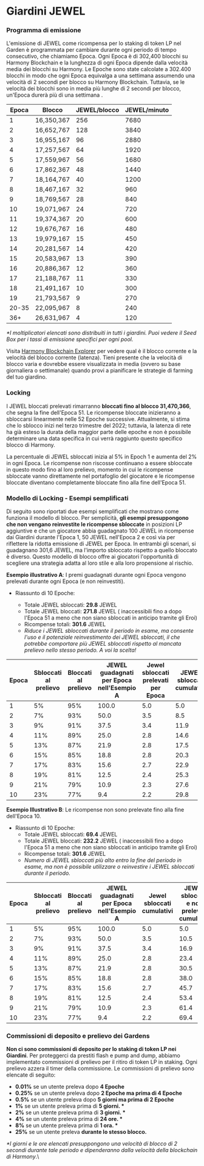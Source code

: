 # Giardini JEWEL

### **Programma di emissione**

L'emissione di JEWEL come ricompensa per lo staking di token LP nel Garden è programmata per cambiare durante ogni periodo di tempo consecutivo, che chiamiamo Epoca. Ogni Epoca è di 302,400 blocchi su Harmony Blockchain e la lunghezza di ogni Epoca dipende dalla velocità media dei blocchi su Harmony. Le Epoche sono state calcolate a 302.400 blocchi in modo che ogni Epoca equivalga a una settimana assumendo una velocità di 2 secondi per blocco su Harmony Blockchain. Tuttavia, se le velocità dei blocchi sono in media più lunghe di 2 secondi per blocco, un'Epoca durerà più di una settimana .

| Epoca | Blocco     | JEWEL/blocco | JEWEL/minuto |
| ----- | ---------- | ------------ | ------------ |
| 1     | 16,350,367 | 256          | 7680         |
| 2     | 16,652,767 | 128          | 3840         |
| 3     | 16,955,167 | 96           | 2880         |
| 4     | 17,257,567 | 64           | 1920         |
| 5     | 17,559,967 | 56           | 1680         |
| 6     | 17,862,367 | 48           | 1440         |
| 7     | 18,164,767 | 40           | 1200         |
| 8     | 18,467,167 | 32           | 960          |
| 9     | 18,769,567 | 28           | 840          |
| 10    | 19,071,967 | 24           | 720          |
| 11    | 19,374,367 | 20           | 600          |
| 12    | 19,676,767 | 16           | 480          |
| 13    | 19,979,167 | 15           | 450          |
| 14    | 20,281,567 | 14           | 420          |
| 15    | 20,583,967 | 13           | 390          |
| 16    | 20,886,367 | 12           | 360          |
| 17    | 21,188,767 | 11           | 330          |
| 18    | 21,491,167 | 10           | 300          |
| 19    | 21,793,567 | 9            | 270          |
| 20-35 | 22,095,967 | 8            | 240          |
| 36+   | 26,631,967 | 4            | 120          |

_\*I moltiplicatori elencati sono distribuiti in tutti i giardini. Puoi vedere il Seed Box per i tassi di emissione specifici per ogni pool._

Visita [Harmony Blockchain Explorer](https://explorer.harmony.one) per vedere qual è il blocco corrente e la velocità del blocco corrente (latenza). Tieni presente che la velocità di blocco varia e dovrebbe essere visualizzata in media (ovvero su base giornaliera o settimanale) quando provi a pianificare le strategie di farming del tuo giardino.

### Locking

I JEWEL bloccati prelevati  rimarranno  **bloccati fino al blocco 31,470,366**, che segna la fine dell'Epoca 51. Le ricompense bloccate inizieranno a sbloccarsi linearmente nelle 52 Epoche successive. Attualmente, si stima che lo sblocco inizi nel terzo trimestre del 2022; tuttavia, la latenza di rete ha già esteso la durata della maggior parte delle epoche e non è possibile determinare una data specifica in cui verrà raggiunto questo specifico blocco di Harmony.&#x20;

La percentuale di JEWEL sbloccati inizia al 5% in Epoch 1 e aumenta del 2% in ogni Epoca. Le ricompense non riscosse continuano a essere sbloccate in questo modo fino al loro prelievo, momento in cui le ricompense sbloccate vanno direttamente nel portafoglio del giocatore e le ricompense bloccate diventano completamente bloccate fino alla fine dell'Epoca 51.

### Modello di Locking - Esempi semplificati

Di seguito sono riportati due esempi semplificati che mostrano come funziona il modello di blocco. Per semplicità, **gli esempi presuppongono che non vengano reinvestite le ricompense sbloccate** in posizioni LP aggiuntive e che un giocatore abbia guadagnato 100 JEWEL in ricompense dai Giardini durante l'Epoca 1, 50 JEWEL nell'Epoca 2 e così via per riflettere la ridotta emissione di JEWEL per Epoca. In entrambi gli scenari, si guadagnano 301,6 JEWEL, ma l'importo sbloccato rispetto a quello bloccato è diverso. Questo modello di blocco offre ai giocatori l'opportunità di scegliere una strategia adatta al loro stile e alla loro propensione al rischio.&#x20;

**Esempio illustrativo A**: I premi guadagnati durante ogni Epoca vengono prelevati durante ogni Epoca (e non reinvestiti).

*   Riassunto di 10 Epoche:

    * Totale JEWEL sbloccati: **29.8** JEWEL
    * Totale JEWEL bloccati: **271.8** JEWEL ( inaccessibili fino a dopo l'Epoca 51 a meno che non siano sbloccati in anticipo tramite gli Eroi)
    * Ricompense totali: **301.6** JEWEL
    * _Riduce i JEWEL sbloccati durante il periodo in esame, ma consente l'uso e il potenziale reinvestimento dei JEWEL sbloccati, il che potrebbe comportare più JEWEL sbloccati rispetto al mancata prelievo nello stesso periodo. A voi la scelta!_



| Epoca | Sbloccati al prelievo | Bloccati al prelievo | JEWEL guadagnati per Epoca nell'Esempio A | Jewel sbloccati prelevati per Epoca | JEWEL sbloccati cumulativi | JEWEL bloccati cumulativi |
| ----- | --------------------- | -------------------- | ----------------------------------------- | ----------------------------------- | -------------------------- | ------------------------- |
| 1     | 5%                    | 95%                  | 100.0                                     | 5.0                                 | 5.0                        | 95.0                      |
| 2     | 7%                    | 93%                  | 50.0                                      | 3.5                                 | 8.5                        | 141.5                     |
| 3     | 9%                    | 91%                  | 37.5                                      | 3.4                                 | 11.9                       | 175.6                     |
| 4     | 11%                   | 89%                  | 25.0                                      | 2.8                                 | 14.6                       | 197.9                     |
| 5     | 13%                   | 87%                  | 21.9                                      | 2.8                                 | 17.5                       | 216.9                     |
| 6     | 15%                   | 85%                  | 18.8                                      | 2.8                                 | 20.3                       | 232.8                     |
| 7     | 17%                   | 83%                  | 15.6                                      | 2.7                                 | 22.9                       | 245.8                     |
| 8     | 19%                   | 81%                  | 12.5                                      | 2.4                                 | 25.3                       | 255.9                     |
| 9     | 21%                   | 79%                  | 10.9                                      | 2.3                                 | 27.6                       | 264.6                     |
| 10    | 23%                   | 77%                  | 9.4                                       | 2.2                                 | 29.8                       | 271.8                     |

**Esempio Illustrativo B**: Le ricompense non sono prelevate fino alla fine dell'Epoca 10.

* Riassunto di 10 Epoche:
  * Totale JEWEL sbloccati: **69.4** JEWEL
  * Totale JEWEL bloccati: **232.2** JEWEL ( inaccessibili fino a dopo l'Epoca 51 a meno che non siano sbloccati in anticipo tramite gli Eroi)
  * Ricompense totali: **301.6** JEWEL
  * _Numero di JEWEL sbloccati più alto entro la fine del periodo in esame, ma non è possibile utilizzare o reinvestire i JEWEL sbloccati durante il periodo._

| Epoca | Sbloccati al prelievo | Bloccati al prelievo | JEWEL guadagnati per Epoca nell'Esempio A | Jewel sbloccati cumulativi | JEWEL sbloccati e non prelevati cumulativi | JEWEL bloccati e non prelevati cumulativi | JEWEL sbloccati e prelevati cumulativi | JEWEL bloccati e prelevati cumulativi |
| ----- | --------------------- | -------------------- | ----------------------------------------- | -------------------------- | ------------------------------------------ | ----------------------------------------- | -------------------------------------- | ------------------------------------- |
| 1     | 5%                    | 95%                  | 100.0                                     | 5.0                        | 5.0                                        | 95.0                                      | 0.0                                    | 0.0                                   |
| 2     | 7%                    | 93%                  | 50.0                                      | 3.5                        | 10.5                                       | 139.5                                     | 0.0                                    | 0.0                                   |
| 3     | 9%                    | 91%                  | 37.5                                      | 3.4                        | 16.9                                       | 170.6                                     | 0.0                                    | 0.0                                   |
| 4     | 11%                   | 89%                  | 25.0                                      | 2.8                        | 23.4                                       | 189.1                                     | 0.0                                    | 0.0                                   |
| 5     | 13%                   | 87%                  | 21.9                                      | 2.8                        | 30.5                                       | 203.9                                     | 0.0                                    | 0.0                                   |
| 6     | 15%                   | 85%                  | 18.8                                      | 2.8                        | 38.0                                       | 215.2                                     | 0.0                                    | 0.0                                   |
| 7     | 17%                   | 83%                  | 15.6                                      | 2.7                        | 45.7                                       | 223.1                                     | 0.0                                    | 0.0                                   |
| 8     | 19%                   | 81%                  | 12.5                                      | 2.4                        | 53.4                                       | 227.8                                     | 0.0                                    | 0.0                                   |
| 9     | 21%                   | 79%                  | 10.9                                      | 2.3                        | 61.4                                       | 230.8                                     | 0.0                                    | 0.0                                   |
| 10    | 23%                   | 77%                  | 9.4                                       | 2.2                        | 69.4                                       | 232.2                                     | 69.4                                   | 232.2                                 |

### Commissioni di deposito e prelievo dei Gardens

**Non ci sono commissioni di deposito per lo staking di token LP nei Giardini**. Per proteggerci da prestiti flash e pump and dump, abbiamo implementato commissioni di prelievo per il ritiro di token LP in staking. Ogni prelievo azzera il timer della commissione. Le commissioni di prelievo sono elencate di seguito:

* **0.01%** se un utente preleva dopo **4 Epoche**
* **0.25%** se un utente preleva dopo  **2 Epoche ma prima di 4 Epoche**
* **0.5%** se un utente preleva dopo **5 giorni ma prima di 2 Epoche**
* **1%** se un utente preleva prima di **5 giorni. \***
* **2%** se un utente preleva prima di **3 giorni. \***
* **4%** se un utente preleva prima di **24 ore. \***
* **8%** se un utente preleva prima di **1 ora. \***
* **25%** se un utente preleva **durante lo stesso blocco.**

_\*I giorni e le ore elencati presuppongono una velocità di blocco di 2 secondi durante tale periodo e dipenderanno dalla velocità della blockchain di Harmony_.\

